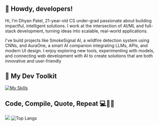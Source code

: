 ## 🌈 Howdy, developers!
Hi, I’m Dhyan Patel, 21-year-old CS under-grad passionate about building impactful, intelligent solutions. I work at the intersection of AI/ML and full-stack development, turning ideas into scalable, real-world applications.

I've build projects like SmokeSignal AI, a wildfire detection system using CNNs, and AuraOne, a smart AI companion integrating LLMs, APIs, and modern UI design. I enjoy exploring new tools, experimenting with models, and connecting web development with AI to create solutions that are both innovative and user-friendly

## 🧰 My Dev Toolkit
[![My Skills](https://skillicons.dev/icons?i=python,html,css,bootstrap,js,react,tailwind,nodejs,express,django,mongodb,firebase,gcp,tensorflow,pytorch,opencv,sklearn,pandas,numpy,matplotlib,streamlit,&perline=12)](https://skillicons.dev)



## Code, Compile, Quote, Repeat 💻🔁💬 
![](https://quotes-github-readme.vercel.app/api?type=horizontal&theme=merko)
![Top Langs](https://github-readme-stats.vercel.app/api/top-langs/?username=dhyan2815&layout=compact&theme=dark)
